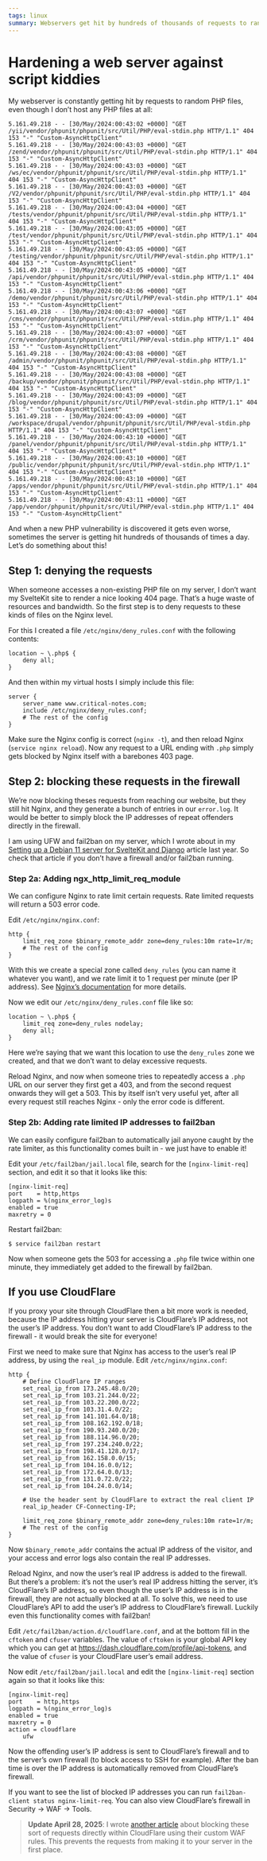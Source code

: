 ```yaml
---
tags: linux
summary: Webservers get hit by hundreds of thousands of requests to random (non-existing) PHP files. What can we do about this?
---
```


# Hardening a web server against script kiddies

My webserver is constantly getting hit by requests to random PHP files, even though I don’t host any PHP files at all:

```
5.161.49.218 - - [30/May/2024:00:43:02 +0000] "GET /yii/vendor/phpunit/phpunit/src/Util/PHP/eval-stdin.php HTTP/1.1" 404 153 "-" "Custom-AsyncHttpClient"
5.161.49.218 - - [30/May/2024:00:43:03 +0000] "GET /zend/vendor/phpunit/phpunit/src/Util/PHP/eval-stdin.php HTTP/1.1" 404 153 "-" "Custom-AsyncHttpClient"
5.161.49.218 - - [30/May/2024:00:43:03 +0000] "GET /ws/ec/vendor/phpunit/phpunit/src/Util/PHP/eval-stdin.php HTTP/1.1" 404 153 "-" "Custom-AsyncHttpClient"
5.161.49.218 - - [30/May/2024:00:43:03 +0000] "GET /V2/vendor/phpunit/phpunit/src/Util/PHP/eval-stdin.php HTTP/1.1" 404 153 "-" "Custom-AsyncHttpClient"
5.161.49.218 - - [30/May/2024:00:43:04 +0000] "GET /tests/vendor/phpunit/phpunit/src/Util/PHP/eval-stdin.php HTTP/1.1" 404 153 "-" "Custom-AsyncHttpClient"
5.161.49.218 - - [30/May/2024:00:43:05 +0000] "GET /test/vendor/phpunit/phpunit/src/Util/PHP/eval-stdin.php HTTP/1.1" 404 153 "-" "Custom-AsyncHttpClient"
5.161.49.218 - - [30/May/2024:00:43:05 +0000] "GET /testing/vendor/phpunit/phpunit/src/Util/PHP/eval-stdin.php HTTP/1.1" 404 153 "-" "Custom-AsyncHttpClient"
5.161.49.218 - - [30/May/2024:00:43:05 +0000] "GET /api/vendor/phpunit/phpunit/src/Util/PHP/eval-stdin.php HTTP/1.1" 404 153 "-" "Custom-AsyncHttpClient"
5.161.49.218 - - [30/May/2024:00:43:06 +0000] "GET /demo/vendor/phpunit/phpunit/src/Util/PHP/eval-stdin.php HTTP/1.1" 404 153 "-" "Custom-AsyncHttpClient"
5.161.49.218 - - [30/May/2024:00:43:07 +0000] "GET /cms/vendor/phpunit/phpunit/src/Util/PHP/eval-stdin.php HTTP/1.1" 404 153 "-" "Custom-AsyncHttpClient"
5.161.49.218 - - [30/May/2024:00:43:07 +0000] "GET /crm/vendor/phpunit/phpunit/src/Util/PHP/eval-stdin.php HTTP/1.1" 404 153 "-" "Custom-AsyncHttpClient"
5.161.49.218 - - [30/May/2024:00:43:08 +0000] "GET /admin/vendor/phpunit/phpunit/src/Util/PHP/eval-stdin.php HTTP/1.1" 404 153 "-" "Custom-AsyncHttpClient"
5.161.49.218 - - [30/May/2024:00:43:08 +0000] "GET /backup/vendor/phpunit/phpunit/src/Util/PHP/eval-stdin.php HTTP/1.1" 404 153 "-" "Custom-AsyncHttpClient"
5.161.49.218 - - [30/May/2024:00:43:09 +0000] "GET /blog/vendor/phpunit/phpunit/src/Util/PHP/eval-stdin.php HTTP/1.1" 404 153 "-" "Custom-AsyncHttpClient"
5.161.49.218 - - [30/May/2024:00:43:09 +0000] "GET /workspace/drupal/vendor/phpunit/phpunit/src/Util/PHP/eval-stdin.php HTTP/1.1" 404 153 "-" "Custom-AsyncHttpClient"
5.161.49.218 - - [30/May/2024:00:43:10 +0000] "GET /panel/vendor/phpunit/phpunit/src/Util/PHP/eval-stdin.php HTTP/1.1" 404 153 "-" "Custom-AsyncHttpClient"
5.161.49.218 - - [30/May/2024:00:43:10 +0000] "GET /public/vendor/phpunit/phpunit/src/Util/PHP/eval-stdin.php HTTP/1.1" 404 153 "-" "Custom-AsyncHttpClient"
5.161.49.218 - - [30/May/2024:00:43:10 +0000] "GET /apps/vendor/phpunit/phpunit/src/Util/PHP/eval-stdin.php HTTP/1.1" 404 153 "-" "Custom-AsyncHttpClient"
5.161.49.218 - - [30/May/2024:00:43:11 +0000] "GET /app/vendor/phpunit/phpunit/src/Util/PHP/eval-stdin.php HTTP/1.1" 404 153 "-" "Custom-AsyncHttpClient"
```

And when a new PHP vulnerability is discovered it gets even worse, sometimes the server is getting hit hundreds of thousands of times a day. Let’s do something about this!

## Step 1: denying the requests
When someone accesses a non-existing PHP file on my server, I don’t want my SvelteKit site to render a nice looking 404 page. That’s a huge waste of resources and bandwidth. So the first step is to deny requests to these kinds of files on the Nginx level.

For this I created a file `/etc/nginx/deny_rules.conf` with the following contents:

```
location ~ \.php$ {
    deny all;
}
```

And then within my virtual hosts I simply include this file:

```
server {
    server_name www.critical-notes.com;
    include /etc/nginx/deny_rules.conf;
    # The rest of the config
}
```

Make sure the Nginx config is correct (`nginx -t`), and then reload Nginx (`service nginx reload`). Now any request to a URL ending with `.php` simply gets blocked by Nginx itself with a barebones 403 page.

## Step 2: blocking these requests in the firewall
We’re now blocking theses requests from reaching our website, but they still hit Nginx, and they generate a bunch of entries in our `error.log`. It would be better to simply block the IP addresses of repeat offenders directly in the firewall.

I am using UFW and fail2ban on my server, which I wrote about in my [Setting up a Debian 11 server for SvelteKit and Django](/articles/2023/setting-up-debian-11/) article last year. So check that article if you don’t have a firewall and/or fail2ban running.

### Step 2a: Adding ngx_http_limit_req_module
We can configure Nginx to rate limit certain requests. Rate limited requests will return a 503 error code.

Edit `/etc/nginx/nginx.conf`:

```
http {
    limit_req_zone $binary_remote_addr zone=deny_rules:10m rate=1r/m;
    # The rest of the config
}
```

With this we create a special zone called `deny_rules` (you can name it whatever you want), and we rate limit it to 1 request per minute (per IP address). See [Nginx’s documentation](https://nginx.org/en/docs/http/ngx_http_limit_req_module.html) for more details.

Now we edit our `/etc/nginx/deny_rules.conf` file like so:

```
location ~ \.php$ {
    limit_req zone=deny_rules nodelay;
    deny all;
}
```

Here we’re saying that we want this location to use the `deny_rules` zone we created, and that we don’t want to delay excessive requests.

Reload Nginx, and now when someone tries to repeatedly access a `.php` URL on our server they first get a 403, and from the second request onwards they will get a 503. This by itself isn’t very useful yet, after all every request still reaches Nginx - only the error code is different.

### Step 2b: Adding rate limited IP addresses to fail2ban
We can easily configure fail2ban to automatically jail anyone caught by the rate limiter, as this functionality comes built in - we just have to enable it!

Edit your `/etc/fail2ban/jail.local` file, search for the `[nginx-limit-req]` section, and edit it so that it looks like this:

```
[nginx-limit-req]
port    = http,https
logpath = %(nginx_error_log)s
enabled = true
maxretry = 0
```

Restart fail2ban:

```
$ service fail2ban restart
```

Now when someone gets the 503 for accessing a `.php` file twice within one minute, they immediately get added to the firewall by fail2ban.

## If you use CloudFlare
If you proxy your site through CloudFlare then a bit more work is needed, because the IP address hitting your server is CloudFlare’s IP address, not the user’s IP address. You don’t want to add CloudFlare’s IP address to the firewall - it would break the site for everyone!

First we need to make sure that Nginx has access to the user’s real IP address, by using the `real_ip` module. Edit `/etc/nginx/nginx.conf`:

```
http {
    # Define CloudFlare IP ranges
    set_real_ip_from 173.245.48.0/20;
    set_real_ip_from 103.21.244.0/22;
    set_real_ip_from 103.22.200.0/22;
    set_real_ip_from 103.31.4.0/22;
    set_real_ip_from 141.101.64.0/18;
    set_real_ip_from 108.162.192.0/18;
    set_real_ip_from 190.93.240.0/20;
    set_real_ip_from 188.114.96.0/20;
    set_real_ip_from 197.234.240.0/22;
    set_real_ip_from 198.41.128.0/17;
    set_real_ip_from 162.158.0.0/15;
    set_real_ip_from 104.16.0.0/12;
    set_real_ip_from 172.64.0.0/13;
    set_real_ip_from 131.0.72.0/22;
    set_real_ip_from 104.24.0.0/14;

    # Use the header sent by CloudFlare to extract the real client IP
    real_ip_header CF-Connecting-IP;

    limit_req_zone $binary_remote_addr zone=deny_rules:10m rate=1r/m;
    # The rest of the config
}
```

Now `$binary_remote_addr` contains the actual IP address of the visitor, and your access and error logs also contain the real IP addresses.

Reload Nginx, and now the user’s real IP address is added to the firewall. But there’s a problem: it’s not the user’s real IP address hitting the server, it’s CloudFlare’s IP address, so even though the user’s IP address is in the firewall, they are not actually blocked at all. To solve this, we need to use CloudFlare’s API to add the user’s IP address to CloudFlare’s firewall. Luckily even this functionality comes with fail2ban!

Edit `/etc/fail2ban/action.d/cloudflare.conf`, and at the bottom fill in the `cftoken` and `cfuser` variables. The value of `cftoken` is your global API key which you can get at https://dash.cloudflare.com/profile/api-tokens, and the value of `cfuser` is your CloudFlare user’s email address.

Now edit `/etc/fail2ban/jail.local` and edit the `[nginx-limit-req]` section again so that it looks like this:

```
[nginx-limit-req]
port    = http,https
logpath = %(nginx_error_log)s
enabled = true
maxretry = 0
action = cloudflare
    ufw
```

Now the offending user’s IP address is sent to CloudFlare’s firewall and to the server’s own firewall (to block access to SSH for example). After the ban time is over the IP address is automatically removed from CloudFlare’s firewall.

If you want to see the list of blocked IP addresses you can run `fail2ban-client status nginx-limit-req`. You can also view CloudFlare’s firewall in Security -> WAF -> Tools.

> **Update April 28, 2025**: I wrote [another article](/articles/2025/cloudflare-waf-block-php/) about blocking these sort of requests directly within CloudFlare using their custom WAF rules. This prevents the requests from making it to your server in the first place.